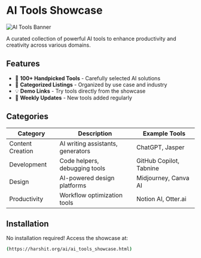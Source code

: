 # AI Tools Showcase

![AI Tools Banner](https://example.com/path/to/banner-image.jpg)

A curated collection of powerful AI tools to enhance productivity and creativity across various domains.

## Features

- 🚀 **100+ Handpicked Tools** - Carefully selected AI solutions
- 📌 **Categorized Listings** - Organized by use case and industry
- 💡 **Demo Links** - Try tools directly from the showcase
- 🔄 **Weekly Updates** - New tools added regularly

## Categories

| Category       | Description                     | Example Tools       |
|----------------|---------------------------------|---------------------|
| Content Creation | AI writing assistants, generators | ChatGPT, Jasper     |
| Development     | Code helpers, debugging tools    | GitHub Copilot, Tabnine |
| Design          | AI-powered design platforms      | Midjourney, Canva AI |
| Productivity    | Workflow optimization tools      | Notion AI, Otter.ai |

## Installation

No installation required! Access the showcase at:

```bash
(https://harshit.org/ai/ai_tools_showcase.html)
